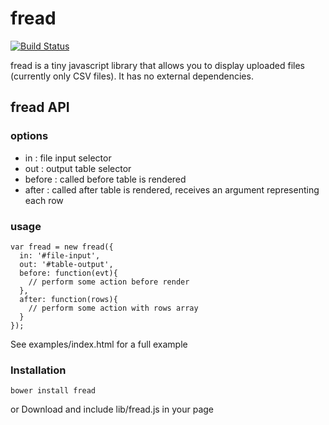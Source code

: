 # fread

[![Build Status](https://secure.travis-ci.org/rmcvey/fread.png?branch=master)](http://travis-ci.org/rmcvey/fread)

fread is a tiny javascript library that allows you to display uploaded files (currently only CSV files). It has no external dependencies.


## fread API
### options
- in <string>:  file input selector
- out <string>: output table selector
- before <function>: called before table is rendered
- after <function>: called after table is rendered, receives an argument representing each row

### usage
    var fread = new fread({
      in: '#file-input',
      out: '#table-output',
      before: function(evt){
        // perform some action before render
      },
      after: function(rows){
        // perform some action with rows array
      }
    });

See examples/index.html for a full example

### Installation

    bower install fread

or Download and include lib/fread.js in your page
